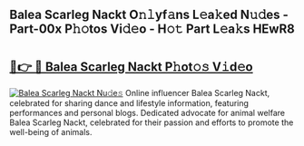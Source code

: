 ## Balea Scarleg Nackt O𝚗𝚕yf𝚊ns L𝚎a𝚔ed N𝚞𝚍es - Part-00x P𝚑𝚘tos Vi𝚍𝚎o - H𝚘𝚝 Part L𝚎a𝚔s HEwR8

# <h2><a href="http://kf0245.oniu.top/?m=Balea+Scarleg+Nackt">🔗👉 🔴 Balea Scarleg Nackt P𝚑ot𝚘𝚜 V𝚒d𝚎o</a></h2>

[![Balea Scarleg Nackt Nu𝚍e𝚜](https://i.imgur.com/0qMVB7G.gif)](http://kf0245.oniu.top/?m=Balea+Scarleg+Nackt)
Online influencer Balea Scarleg Nackt, celebrated for sharing dance and lifestyle information, featuring performances and personal blogs. Dedicated advocate for animal welfare Balea Scarleg Nackt, celebrated for their passion and efforts to promote the well-being of animals.  
